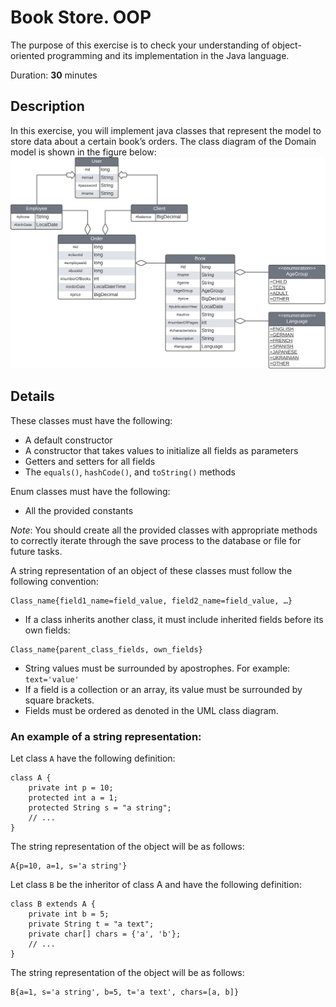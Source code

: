 # Book Store. OOP

The purpose of this exercise is to check your understanding of object-oriented programming and its implementation in the Java language.

Duration: **30** minutes

## Description

In this exercise, you will implement java classes that represent the model to store data about a certain book’s orders.
The class diagram of the Domain model is shown in the figure below:
![book-diagram-v1.png](book-diagram-v1.png)

## Details

These classes must have the following:
* A default constructor
*	A constructor that takes values to initialize all fields as parameters
*	Getters and setters for all fields
*	The `equals()`, `hashCode()`, and `toString()` methods

Enum classes must have the following:
* All the provided constants


_Note_: You should create all the provided classes with appropriate methods to correctly iterate through the save process to the database or file for future tasks.

A string representation of an object of these classes must follow the following convention:
```
Class_name{field1_name=field_value, field2_name=field_value, …}
```
- If a class inherits another class, it must include inherited fields before its own fields:
```
Class_name{parent_class_fields, own_fields}
```
- String values must be surrounded by apostrophes. For example: `text='value'`
- If a field is a collection or an array, its value must be surrounded by square brackets.
- Fields must be ordered as denoted in the UML class diagram.

### An example of a string representation:
Let class `A` have the following definition:
```
class A {
    private int p = 10;
    protected int a = 1;
    protected String s = "a string";
    // ...
}
```
The string representation of the object will be as follows:
```
A{p=10, a=1, s='a string'}
```
Let class `B` be the inheritor of class A and have the following definition:
```
class B extends A {
    private int b = 5;
    private String t = "a text";
    private char[] chars = {'a', 'b'};
    // ...
}
```
The string representation of the object will be as follows:
```
B{a=1, s='a string', b=5, t='a text', chars=[a, b]}
```
